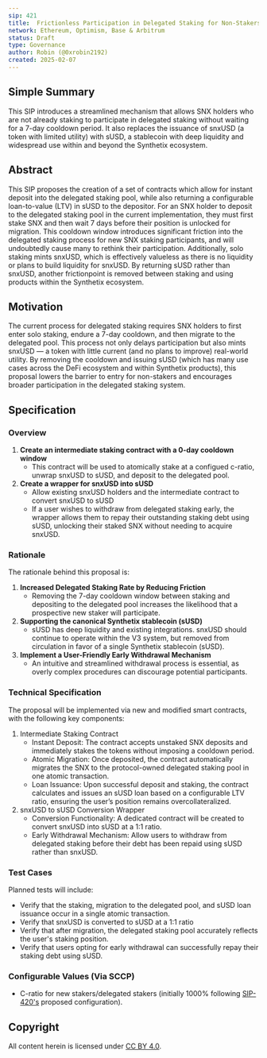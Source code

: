 ```yaml
---
sip: 421
title:  Frictionless Participation in Delegated Staking for Non-Stakers
network: Ethereum, Optimism, Base & Arbitrum
status: Draft
type: Governance
author: Robin (@0xrobin2192)
created: 2025-02-07
---
```


<!--You can leave these HTML comments in your merged SIP and delete the visible duplicate text guides, they will not appear and may be helpful to refer to if you edit it again. This is the suggested template for new SIPs. Note that an SIP number will be assigned by an editor. When opening a pull request to submit your SIP, please use an abbreviated title in the filename, `sip-draft_title_abbrev.md`. The title should be 44 characters or less.-->

## Simple Summary

<!--"If you can't explain it simply, you don't understand it well enough." Simply describe the outcome the proposed change intends to achieve. This should be non-technical and accessible to a casual community member.-->

This SIP introduces a streamlined mechanism that allows SNX holders who are not already staking to participate in delegated staking without waiting for a 7-day cooldown period. It also replaces the issuance of snxUSD (a token with limited utility) with sUSD, a stablecoin with deep liquidity and widespread use within and beyond the Synthetix ecosystem.

## Abstract

<!--A short (~200 word) description of the proposed change, the abstract should clearly describe the proposed change. This is what *will* be done if the SIP is implemented, not *why* it should be done or *how* it will be done.-->

This SIP proposes the creation of a set of contracts which allow for instant deposit into the delegated staking pool, while also returning a configurable loan-to-value (LTV) in sUSD to the depositor. For an SNX holder to deposit to the delegated staking pool in the current implementation, they must first stake SNX and then wait 7 days before their position is unlocked for migration. This cooldown window introduces significant friction into the delegated staking process for new SNX staking participants, and will undoubtedly cause many to rethink their participation. Additionally, solo staking mints snxUSD, which is effectively valueless as there is no liquidity or plans to build liquidity for snxUSD. By returning sUSD rather than snxUSD, another frictionpoint is removed between staking and using products within the Synthetix ecosystem.

## Motivation

<!--This is the problem statement. This is the *why* of the SIP. It should clearly explain *why* the current state of the protocol is inadequate.-->

The current process for delegated staking requires SNX holders to first enter solo staking, endure a 7-day cooldown, and then migrate to the delegated pool. This process not only delays participation but also mints snxUSD — a token with little current (and no plans to improve) real-world utility. By removing the cooldown and issuing sUSD (which has many use cases across the DeFi ecosystem and within Synthetix products), this proposal lowers the barrier to entry for non-stakers and encourages broader participation in the delegated staking system.


## Specification

<!--There are five sections in the Specification:
1. Overview
2. Rationale
3. Technical Specification
4. Test Cases
5. Configurable Values (Via SCCP)
-->

### Overview

<!--This is a high level overview of how the SIP will solve the problem.-->

1. **Create an intermediate staking contract with a 0-day cooldown window**  
   - This contract will be used to atomically stake at a configued c-ratio, unwrap snxUSD to sUSD, and deposit to the delegated pool.
2. **Create a wrapper for snxUSD into sUSD**  
   - Allow existing snxUSD holders and the intermediate contract to convert snxUSD to sUSD
   - If a user wishes to withdraw from delegated staking early, the wrapper allows them to repay their outstanding staking debt using sUSD, unlocking their staked SNX without needing to acquire snxUSD.

### Rationale

<!--This is where you explain the reasoning behind how you propose to solve the problem.-->

The rationale behind this proposal is:  
1. **Increased Delegated Staking Rate by Reducing Friction**  
   - Removing the 7-day cooldown window between staking and depositing to the delegated pool increases the likelihood that a prospective new staker will participate.
2. **Supporting the canonical Synthetix stablecoin (sUSD)**  
   - sUSD has deep liquidity and existing integrations. snxUSD should continue to operate within the V3 system, but removed from circulation in favor of a single Synthetix stablecoin (sUSD).
3. **Implement a User-Friendly Early Withdrawal Mechanism**
   - An intuitive and streamlined withdrawal process is essential, as overly complex procedures can discourage potential participants.

### Technical Specification

<!--The technical specification should outline the public API of the changes proposed.-->

The proposal will be implemented via new and modified smart contracts, with the following key components:

1. Intermediate Staking Contract
   - Instant Deposit: The contract accepts unstaked SNX deposits and immediately stakes the tokens without imposing a cooldown period.
   - Atomic Migration: Once deposited, the contract automatically migrates the SNX to the protocol-owned delegated staking pool in one atomic transaction.
   - Loan Issuance: Upon successful deposit and staking, the contract calculates and issues an sUSD loan based on a configurable LTV ratio, ensuring the user’s position remains overcollateralized.
2. snxUSD to sUSD Conversion Wrapper
   - Conversion Functionality: A dedicated contract will be created to convert snxUSD into sUSD at a 1:1 ratio.
   - Early Withdrawal Mechanism: Allow users to withdraw from delegated staking before their debt has been repaid using sUSD rather than snxUSD.

### Test Cases

<!--Test cases for an implementation are mandatory for SIPs but can be included with the implementation.-->

Planned tests will include:  
- Verify that the staking, migration to the delegated pool, and sUSD loan issuance occur in a single atomic transaction.
- Verify that snxUSD is converted to sUSD at a 1:1 ratio
- Verify that after migration, the delegated staking pool accurately reflects the user's staking position.
- Verify that users opting for early withdrawal can successfully repay their staking debt using sUSD.

### Configurable Values (Via SCCP)

<!--Please list all values configurable via SCCP under this implementation.-->

- C-ratio for new stakers/delegated stakers (initially 1000% following [SIP-420's](https://sips.synthetix.io/sips/sip-420/) proposed configuration).  

## Copyright

All content herein is licensed under [CC BY 4.0](https://creativecommons.org/licenses/by/4.0/).
